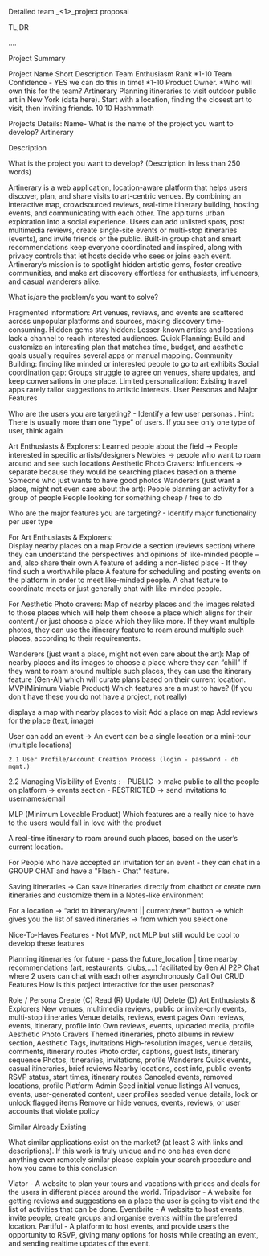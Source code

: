 Detailed team <Wednesday>_<1>_project proposal 

TL;DR    


….

Project Summary


Project Name
Short Description
Team Enthusiasm Rank
*1-10
Team Confidence - YES we can do this in time!
*1-10
Product Owner.
*Who will own this for the team?
Artinerary
Planning itineraries to visit outdoor public art in New York (data here). Start with a location, finding the closest art to visit, then inviting friends.
10
10
Hashmmath




Projects Details:
Name- What is the name of the project you want to develop? 
Artinerary

Description

What is the project you want to develop? (Description in less than 250 words)

Artinerary is a web application, location-aware platform that helps users discover, plan, and share visits to art-centric venues. By combining an interactive map, crowdsourced reviews, real-time itinerary building, hosting events, and communicating with each other. The app turns urban exploration into a social experience. Users can add unlisted spots, post multimedia reviews, create single-site events or multi-stop itineraries (events), and invite friends or the public.
Built-in group chat and smart recommendations keep everyone coordinated and inspired, along with privacy controls that let hosts decide who sees or joins each event.
Artinerary’s mission is to spotlight hidden artistic gems, foster creative communities, and make art discovery effortless for enthusiasts, influencers, and casual wanderers alike.

What is/are the problem/s you want to solve?

Fragmented information: Art venues, reviews, and events are scattered across unpopular platforms and sources, making discovery time-consuming.
Hidden gems stay hidden: Lesser-known artists and locations lack a channel to reach interested audiences.
Quick Planning: Build and customize an interesting plan that matches time, budget, and aesthetic goals usually requires several apps or manual mapping.
Community Building: finding like minded or interested people to go to art exhibits
Social coordination gap: Groups struggle to agree on venues, share updates, and keep conversations in one place.
Limited personalization: Existing travel apps rarely tailor suggestions to artistic interests.
User Personas and Major Features

Who are the users you are targeting? - Identify a few user personas .  Hint: There is usually more than one “type” of users. If you see only one type of user, think again

Art Enthusiasts & Explorers:
Learned people about the field → People interested in specific artists/designers
Newbies → people who want to roam around and see such locations
Aesthetic Photo Cravers:
Influencers →  separate because they would be searching places based on a theme
Someone who just wants to have good photos
Wanderers (just want a place, might not even care about the art):
People planning an activity for a group of people
People looking for something cheap / free to do

Who are the major features you are targeting? - Identify major functionality per user type

For Art Enthusiasts & Explorers:  
Display nearby places on a map 
Provide a section (reviews section) where they can understand the perspectives and opinions of like-minded people – and, also share their own
A feature of adding a non-listed place - If they find such a worthwhile place
A feature for scheduling and posting events on the platform in order to meet like-minded people. 
A chat feature to coordinate meets or just generally chat with like-minded people.

For Aesthetic Photo cravers:
Map of nearby places and the images related to those places which will help them choose a place which aligns for their content / or just choose a place which they like more.
If they want multiple photos, they can use the itinerary feature to roam around multiple such places, according to their requirements.

Wanderers (just want a place, might not even care about the art):
Map of nearby places and its images to choose a place where they can “chill”
If they want to roam around multiple such places, they can use the  itinerary feature (Gen-AI) which will curate plans based on their current location.
MVP(Minimum Viable Product) 
Which features are a must to have? (If you don't have these you do not have a project, not really)

 displays a map with nearby places to visit
Add a place on map
Add reviews for the place (text, image)

User can add an event → An event can be a single location or a mini-tour (multiple locations)

	2.1 User Profile/Account Creation Process (login - password - db mgmt.)

2.2 Managing Visibility of Events :
		- PUBLIC → make public to all the people on platform → events section 
		- RESTRICTED → send invitations to usernames/email

MLP (Minimum Loveable Product)
Which features are a really nice to have to the users would fall in love with the product

A real-time itinerary to roam around such places, based on the user’s current location.

For People who have accepted an invitation for an event - they can chat in a GROUP CHAT and have a "Flash - Chat" feature.

Saving itineraries → Can save itineraries directly from chatbot or create own itineraries and customize them in a Notes-like environment 

For a location → “add to itinerary/event  || current/new” button → which gives you the list of saved itineraries  → from which you select one

Nice-To-Haves Features - Not MVP, not MLP but still would be cool to develop these features

Planning itineraries for future - pass the future_location  |   time
nearby recommendations (art, restaurants, clubs,....) facilitated by Gen AI
P2P Chat where 2 users can chat with each other asynchronously
Call Out CRUD Features
How is this project interactive for the user personas?


Role / Persona
Create (C)
Read (R)
Update (U)
Delete (D)
Art Enthusiasts & Explorers
New venues, multimedia reviews, public or invite-only events, multi-stop itineraries
Venue details, reviews, event pages
Own reviews, events, itinerary, profile info
Own reviews, events, uploaded media, profile
Aesthetic Photo Cravers
Themed itineraries, photo albums in review section, Aesthetic Tags, invitations
High-resolution images, venue details,  comments, itinerary routes
Photo order, captions, guest lists, itinerary sequence
Photos, itineraries, invitations, profile
Wanderers
Quick events, casual itineraries, brief reviews
Nearby locations, cost info, public events
RSVP status, start times, itinerary routes
Canceled events, removed locations, profile
Platform Admin
Seed initial venue listings
All venues, events, user-generated content, user profiles
seeded venue details, lock or unlock flagged items
Remove or hide venues, events, reviews, or user accounts that violate policy

Similar Already Existing

What similar applications exist on the market? (at least 3 with links and descriptions). 
If this work is truly unique and no one has even done anything even remotely similar please explain your search procedure and how you came to this conclusion

Viator - A website to plan your tours and vacations with prices and deals for the users in different places around the world.
Tripadvisor - A website for getting reviews and suggestions on a place the user is going to visit and the list of activities that can be done.
Eventbrite - A website to host events, invite people, create groups and organise events within the preferred location.
Partiful - A platform to host events, and provide users the opportunity to RSVP, giving many options for hosts while creating an event, and sending realtime updates of the event.



